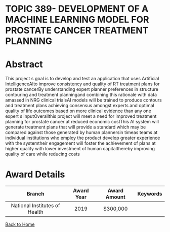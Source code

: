 
TOPIC 389- DEVELOPMENT OF A MACHINE LEARNING MODEL FOR PROSTATE CANCER TREATMENT PLANNING
=========================================================================================

# Abstract


This project s goal is to develop and test an application that uses Artificial IntelligenceAIto improve consistency and quality of RT treatment plans for prostate cancerBy understanding expert planner preferences in structure contouring and treatment planningand combining this rationale with data amassed in NRG clinical trialsAI models will be trained to produce contours and treatment plans achieving consensus amongst experts and optimal quality of life outcomes based on more clinical evidence than any one expert s inputOverallthis project will meet a need for improved treatment planning for prostate cancer at reduced economic costThis AI system will generate treatment plans that will provide a standard which may be compared against those generated by human plannersin timeas teams at individual institutions who employ the product develop greater experience with the systemtheir engagement will foster the achievement of plans at higher quality with lower investment of human capitalthereby improving quality of care while reducing costs  

# Award Details

|Branch|Award Year|Award Amount|Keywords|
| :---: | :---: | :---: | :---: |
|National Institutes of Health|2019|$300,000||
  
  


[Back to Home](https://github.com/chrischow/dod_sbir_awards/Reports/JH/#2236)